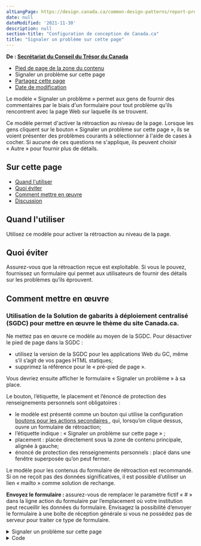 ```yaml
---
altLangPage: https://design.canada.ca/common-design-patterns/report-problem.html
date: null
dateModified: '2021-11-30'
description: null
section-title: "Configuration de conception de Canada.ca"
title: "Signaler un problème sur cette page"
---
```



<p class="gc-byline">
 <strong>
  De :
  <a href="https://www.canada.ca/fr/secretariat-conseil-tresor.html">
   Secrétariat du
					Conseil du Trésor du Canada
  </a>
 </strong>
</p>

<div class="gc-stp-stp">
 <div class="row">
  <ul class="toc lst-spcd col-md-12">
   <li class="col-md-4 col-sm-6">
    <a class="list-group-item" href="pied-page-contenu.html">
     Pied de page de la zone du contenu
    </a>
   </li>
   <li class="col-md-4 col-sm-6">
    <a class="list-group-item active">
     Signaler un problème sur cette page
    </a>
   </li>
   <li class="col-md-4 col-sm-6">
    <a class="list-group-item" href="partagez-page.html">
     Partagez cette page
    </a>
   </li>
   <li class="col-md-4 col-sm-6">
    <a class="list-group-item" href="date-modification.html">
     Date de modification
    </a>
   </li>
  </ul>
 </div>
</div>

<section>
 <p>
  Le modèle « Signaler un problème » permet aux gens de fournir des commentaires par le biais d'un
				formulaire pour tout problème qu'ils rencontrent avec la page Web sur laquelle ils se trouvent.
 </p>
 <p>
  Ce modèle permet d'activer la rétroaction au niveau de la page. Lorsque les gens cliquent sur le bouton
				« Signaler un problème sur cette page », ils se voient présenter des problèmes courants à sélectionner
				à l'aide de cases à cocher. Si aucune de ces questions ne s'applique, ils peuvent choisir « Autre »
				pour fournir plus de détails.
 </p>
</section>

<section>
 <h2>
  Sur cette page
 </h2>
 <ul>
  <li>
   <a href="#quand">
    Quand l'utiliser
   </a>
  </li>
  <li>
   <a href="#eviter">
    Quoi éviter
   </a>
  </li>
  <li>
   <a href="#comment">
    Comment mettre en œuvre
   </a>
  </li>
  <li>
   <a href="#discussion">
    Discussion
   </a>
  </li>
 </ul>
</section>

<section>
 <h2 id="quand">
  Quand l'utiliser
 </h2>
 <p>
  Utilisez ce modèle pour activer la rétroaction au niveau de la page.
 </p>
</section>

<section>
 <h2 id="eviter">
  Quoi éviter
 </h2>
 <p>
  Assurez-vous que la rétroaction reçue est exploitable. Si vous le pouvez, fournissez un formulaire qui permet
				aux utilisateurs de fournir des détails sur les problèmes qu’ils éprouvent.
 </p>
</section>

<section>
 <h2 id="comment">
  Comment mettre en œuvre
 </h2>
 <section class="alert alert-warning">
  <h3>
   Utilisation de la Solution de gabarits à déploiement centralisé (SGDC) pour mettre en œuvre le thème du site
					Canada.ca.
  </h3>
  <p>
   Ne mettez pas en œuvre ce modèle au moyen de la SGDC. Pour désactiver le pied de page dans la SGDC :
  </p>
  <ul>
   <li>
    utilisez la version de la SGDC pour les applications Web du GC, même s’il s’agit de vos pages HTML
						statiques;
   </li>
   <li>
    supprimez la référence pour le « pré-pied de page ».
   </li>
  </ul>
  <p>
   Vous devriez ensuite afficher le formulaire « Signaler un problème » à sa place.
  </p>
 </section>
 <p>
  Le bouton, l’étiquette, le placement et l’énoncé de protection des renseignements personnels sont obligatoires
				:
 </p>
 <ul>
  <li>
   le modèle est présenté comme un bouton qui utilise la configuration
   <a href="./boutons.html">
    boutons pour
						les actions secondaires
   </a>
   , qui, lorsqu’on clique dessus, ouvre un formulaire de rétroaction;
  </li>
  <li>
   l’étiquette indique : « Signaler un problème sur cette page » ;
  </li>
  <li>
   placement : placée directement sous la zone de contenu principale, alignée à gauche;
  </li>
  <li>
   énoncé de protection des renseignements personnels : placé dans une fenêtre superposée qu’on peut fermer.
  </li>
 </ul>
 <p>
  Le modèle pour les contenus du formulaire de rétroaction est recommandé. Si on ne reçoit pas des données
				significatives, il est possible d’utiliser un lien « mailto » comme solution de rechange.
 </p>
 <p>
  <b>
   Envoyez le formulaire :
  </b>
  assurez-vous de remplacer le paramètre fictif « # » dans la ligne
				action du formulaire par l’emplacement où votre institution peut recueillir les données du formulaire. Envisagez
				la possibilité d’envoyer le formulaire à une boîte de réception générale si vous ne possédez pas de serveur pour
				traiter ce type de formulaire.
 </p>
 <div class="pattern-demo mrgn-bttm-md">
  <div class="row">
   <div class="col-sm-6 col-md-5 col-lg-4">
    <details class="brdr-0" closed="">
     <summary class="btn btn-default text-center">
      Signaler un problème sur cette page
     </summary>
     <div class="well row">
      <div class="gc-rprt-prblm">
       <div class="gc-rprt-prblm-tggl">
        <form action="#" id="gc-rprt-prblm-form" method="post">
         <fieldset>
          <legend>
           <span class="field-name">
            Veuillez cocher toutes les réponses qui s'appliquent :
           </span>
          </legend>
          <div class="checkbox">
           <label for="problem1">
            <input data-reveal="#broken" id="problem1" name="problem" type="checkbox" value="Quelque chose ne fonctionne pas"/>
            Quelque chose ne fonctionne
														pas
           </label>
          </div>
          <div class="form-group hide" id="broken">
           <label for="problem1-detail">
            Fournissez plus de détails (facultatif) :
           </label>
           <input class="form-control full-width" id="problem1-detail" type="text"/>
          </div>
          <div class="checkbox">
           <label for="problem2">
            <input data-reveal="#spelling" id="problem2" name="problem" type="checkbox" value="Il y a une erreur d'orthographe ou de grammaire"/>
            Il y a une erreur
														d'orthographe ou de grammaire
           </label>
          </div>
          <div class="form-group hide" id="spelling">
           <label for="problem2-detail">
            Fournissez plus de détails (facultatif) :
           </label>
           <input class="form-control full-width" id="problem2-detail" type="text"/>
          </div>
          <div class="checkbox">
           <label for="problem3">
            <input data-reveal="#wrong" id="problem3" name="problem" type="checkbox" value="L'information est erronée"/>
            L'information est erronée
           </label>
          </div>
          <div class="form-group hide" id="wrong">
           <label for="problem3-detail">
            Fournissez plus de détails (facultatif) :
           </label>
           <input class="form-control full-width" id="problem3-detail" type="text"/>
          </div>
          <div class="checkbox">
           <label for="problem4">
            <input data-reveal="#outdated" id="problem4" name="problem" type="checkbox" value="L'information n'est plus à jour"/>
            L'information n'est plus à
														jour
           </label>
          </div>
          <div class="form-group hide" id="outdated">
           <label for="problem4-detail">
            Fournissez plus de détails (facultatif) :
           </label>
           <input class="form-control full-width" id="problem4-detail" type="text"/>
          </div>
          <div class="checkbox">
           <label for="problem5">
            <input data-reveal="#find" id="problem5" name="problem" type="checkbox" value="Je ne trouve pas ce que je cherche"/>
            Je ne trouve pas ce que je
														cherche
           </label>
          </div>
          <div class="form-group hide" id="find">
           <label for="problem5-detail">
            Fournissez plus de détails (facultatif) :
           </label>
           <input class="form-control full-width" id="problem5-detail" type="text"/>
          </div>
          <div class="checkbox">
           <label for="problem6">
            <input data-reveal="#confusing" id="problem6" name="problem" type="checkbox" value="Autre"/>
            Autre
           </label>
          </div>
          <div class="form-group hide" id="confusing">
           <label for="problem6-detail">
            Fournissez plus de détails (facultatif) :
           </label>
           <input class="form-control full-width" id="problem6-detail" type="text"/>
          </div>
         </fieldset>
         <p>
          <a class="wb-lbx" href="#privacy-statement">
           Déclaration de confidentialité
          </a>
         </p>
         <section class="mfp-hide modal-dialog modal-content overlay-def" id="privacy-statement">
          <header class="modal-header">
           <h2 class="modal-title">
            Déclaration de confidentialité
           </h2>
          </header>
          <div class="modal-body">
           <p>
            Lorem ipsum dolor sit amet, consectetur adipiscing elit, sed do eiusmod tempor incididunt
														ut labore et dolore magna aliqua. Turp is egestas maecenas pharetra convallis posuere morbi
														leo urna.
           </p>
          </div>
         </section>
         <button class="btn btn-primary wb-toggle" data-toggle='{"stateOff": "hide", "stateOn": "show", "selector": ".gc-rprt-prblm-tggl"}' type="submit">
          Envoyer
         </button>
        </form>
       </div>
       <div class="gc-rprt-prblm-thnk gc-rprt-prblm-tggl hide">
        <h3>
         Merci de votre aide!
        </h3>
        <p>
         Vous ne recevrez pas de réponse. Pour toute question,
         <a href="https://www.canada.ca/fr/contact.html">
          communiquez avec nous
         </a>
         .
        </p>
       </div>
      </div>
     </div>
    </details>
   </div>
  </div>
 </div>
 <details>
  <summary>
   Code
  </summary>
  <pre class="prettyprint"><code>&lt;div class="row"&gt;
  &lt;div class="col-sm-6 col-md-5 col-lg-4"&gt;
   &lt;details class="brdr-0" closed&gt;
    &lt;summary class="btn btn-default text-center"&gt;Signaler un problème sur cette page&lt;/summary&gt;
    &lt;div class="well row"&gt;
     &lt;div class="gc-rprt-prblm"&gt;
      &lt;div class="gc-rprt-prblm-tggl"&gt;
       &lt;form id="gc-rprt-prblm-form" action="#" method="post"&gt;
        &lt;fieldset&gt;
         &lt;legend&gt;&lt;span class="field-name"&gt;Veuillez cocher toutes les réponses qui s'appliquent : &lt;/span&gt;&lt;/legend&gt;
         &lt;div class="checkbox"&gt;
          &lt;label for="problem1"&gt;&lt;input type="checkbox" data-reveal="#broken" name="problem" value="Quelque chose ne fonctionne pas" id="problem1"&gt;Quelque chose ne fonctionne pas&lt;/label&gt;
         &lt;/div&gt;
         &lt;div class="form-group hide" id="broken"&gt;
          &lt;label for="problem1-detail"&gt;Fournissez plus de détails (facultatif) :&lt;/label&gt;
          &lt;input type="text" class="form-control full-width" id="problem1-detail"&gt;
         &lt;/div&gt;
         &lt;div class="checkbox"&gt;
          &lt;label for="problem2"&gt;&lt;input type="checkbox" data-reveal="#spelling" name="problem" value="Il y a une erreur d'orthographe ou de grammaire" id="problem2"&gt;Il y a une erreur d'orthographe ou de grammaire&lt;/label&gt;
         &lt;/div&gt;
         &lt;div class="form-group hide" id="spelling"&gt;
          &lt;label for="problem2-detail"&gt;Fournissez plus de détails (facultatif) :&lt;/label&gt;
          &lt;input type="text" class="form-control full-width" id="problem2-detail"&gt;
         &lt;/div&gt;
         &lt;div class="checkbox"&gt;
          &lt;label for="problem3"&gt;&lt;input type="checkbox" data-reveal="#wrong" name="problem" value="L'information est erronée" id="problem3"&gt;L'information est erronée&lt;/label&gt;
         &lt;/div&gt;
         &lt;div class="form-group hide" id="wrong"&gt;
          &lt;label for="problem3-detail"&gt;Fournissez plus de détails (facultatif) :&lt;/label&gt;
          &lt;input type="text" class="form-control full-width" id="problem3-detail"&gt;
         &lt;/div&gt;
         &lt;div class="checkbox"&gt;
          &lt;label for="problem4"&gt;&lt;input type="checkbox" data-reveal="#outdated" name="problem" value="L'information n'est plus à jour" id="problem4"&gt;L'information n'est plus à jour&lt;/label&gt;
         &lt;/div&gt;
         &lt;div class="form-group hide" id="outdated"&gt;
          &lt;label for="problem4-detail"&gt;Fournissez plus de détails (facultatif) :&lt;/label&gt;
          &lt;input type="text" class="form-control full-width" id="problem4-detail"&gt;
         &lt;/div&gt;
         &lt;div class="checkbox"&gt;
          &lt;label for="problem5"&gt;&lt;input type="checkbox" data-reveal="#find" name="problem" value="Je ne trouve pas ce que je cherche" id="problem5"&gt;Je ne trouve pas ce que je cherche&lt;/label&gt;
         &lt;/div&gt;
         &lt;div class="form-group hide" id="find"&gt;
          &lt;label for="problem5-detail"&gt;Fournissez plus de détails (facultatif) :&lt;/label&gt;
          &lt;input type="text" class="form-control full-width" id="problem5-detail"&gt;
         &lt;/div&gt;
         &lt;div class="checkbox"&gt;
          &lt;label for="problem6"&gt;&lt;input type="checkbox" data-reveal="#confusing" name="problem" value="Autre" id="problem6"&gt;Autre&lt;/label&gt;
         &lt;/div&gt;
         &lt;div class="form-group hide" id="confusing"&gt;
          &lt;label for="problem6-detail"&gt;Fournissez plus de détails (facultatif) :&lt;/label&gt;
          &lt;input type="text" class="form-control full-width" id="problem6-detail"&gt;
         &lt;/div&gt;
        &lt;/fieldset&gt;
        &lt;p&gt;&lt;a class="wb-lbx" href="#privacy-statement"&gt;Déclaration de confidentialité&lt;/a&gt;&lt;/p&gt;
        &lt;section class="mfp-hide modal-dialog modal-content overlay-def" id="privacy-statement"&gt;
         &lt;header class="modal-header"&gt;
          &lt;h2 class="modal-title"&gt;Déclaration de confidentialité&lt;/h2&gt;
         &lt;/header&gt;
         &lt;div class="modal-body"&gt;
          &lt;p&gt;Lorem ipsum dolor sit amet, consectetur adipiscing elit, sed do eiusmod tempor incididunt ut labore et dolore magna aliqua. Turp is egestas maecenas pharetra convallis posuere morbi leo urna.&lt;/p&gt;
         &lt;/div&gt;
        &lt;/section&gt;
        &lt;button type="submit" class="btn btn-primary wb-toggle" data-toggle="{&amp;quot;stateOff&amp;quot;: &amp;quot;hide&amp;quot;, &amp;quot;stateOn&amp;quot;: &amp;quot;show&amp;quot;, &amp;quot;selector&amp;quot;: &amp;quot;.gc-rprt-prblm-tggl&amp;quot;}"&gt;Envoyer&lt;/button&gt;
       &lt;/form&gt;
      &lt;/div&gt;
      &lt;div class="gc-rprt-prblm-thnk gc-rprt-prblm-tggl hide"&gt;
       &lt;h3&gt;Merci de votre aide!&lt;/h3&gt;
       &lt;p&gt;Vous ne recevrez pas de réponse. Pour toute question, &lt;a href="https://www.canada.ca/fr/contact.html"&gt;communiquez avec nous&lt;/a&gt;.&lt;/p&gt;
      &lt;/div&gt;
     &lt;/div&gt;
    &lt;/div&gt;
   &lt;/details&gt;
  &lt;/div&gt;
 &lt;/div&gt;</code></pre>
 </details>
</section>





